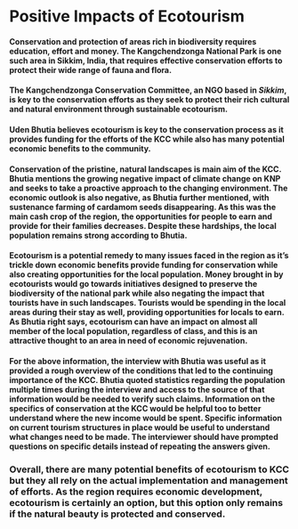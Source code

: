 # Positive Impacts of Ecotourism


#### Conservation and protection of areas rich in biodiversity requires education, effort and money. The **Kangchendzonga National Park** is one such area in Sikkim, India, that requires effective conservation efforts to protect their wide range of fauna and flora.

#### The **Kangchendzonga Conservation Committee**, an NGO based in _Sikkim_, is key to the conservation efforts as they seek to protect their rich cultural and natural environment through sustainable ecotourism.

#### Uden Bhutia believes ecotourism is key to the conservation process as it provides funding for the efforts of the KCC while also has many potential economic benefits to the community.

#### Conservation of the pristine, natural landscapes is main aim of the KCC. Bhutia mentions the growing negative impact of climate change on KNP and seeks to take a proactive approach to the changing environment. The economic outlook is also negative, as Bhutia further mentioned, with sustenance farming of cardamom seeds disappearing. As this was the main cash crop of the region, the opportunities for people to earn and provide for their families decreases. Despite these hardships, the local population remains strong according to Bhutia.

#### Ecotourism is a potential remedy to many issues faced in the region as it’s trickle down economic benefits provide funding for conservation while also creating opportunities for the local population. Money brought in by ecotourists would go towards initiatives designed to preserve the biodiversity of the national park while also negating the impact that tourists have in such landscapes. Tourists would be spending in the local areas during their stay as well, providing opportunities for locals to earn. As Bhutia right says, ecotourism can have an impact on almost all member of the local population, regardless of class, and this is an attractive thought to an area in need of economic rejuvenation.

#### For the above information, the interview with Bhutia was useful as it provided a rough overview of the conditions that led to the continuing importance of the KCC. Bhutia quoted statistics regarding the population multiple times during the interview and access to the source of that information would be needed to verify such claims. Information on the specifics of conservation at the KCC would be helpful too to better understand where the new income would be spent. Specific information on current tourism structures in place would be useful to understand what changes need to be made. The interviewer should have prompted questions on specific details instead of repeating the answers given.

### Overall, there are many potential benefits of ecotourism to KCC but they all rely on the actual implementation and management of efforts. As the region requires economic development, ecotourism is certainly an option, but this option only remains if the natural beauty is protected and conserved.
